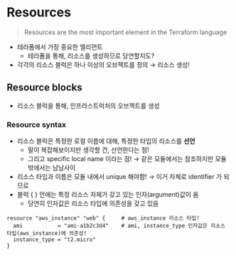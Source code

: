# Resources

> Resources are the most important element in the Terraform language

- 테라폼에서 가장 중요한 엘리먼트
  - 테라폼을 통해, 리소스를 생성하므로 당연할지도?
- 각각의 리소스 블럭은 하나 이상의 오브젝트를 정의 → 리소스 생성!

## Resource blocks

- 리소스 블럭을 통해, 인프라스트럭처의 오브젝트를 생성

### Resource syntax

- 리소스 블럭은 특정한 로컬 이름에 대해, 특정한 타입의 리소스를 **선언**
  - 말이 복잡해보이지만 생각할 건, 선언한다는 점!
  - 그리고 specific local name 이라는 점! → 같은 모듈에서는 참조하지만 모듈 밖에서는 남남사이
- 리소스 타입과 이름은 모듈 내에서 unique 해야함! → 이거 자체로 identifier 가 되므로
- 블럭 { } 안에는 특정 리소스 자체가 갖고 있는 인자(argument)값이 옴
  - 당연히 인자값은 리소스 타입에 의존성을 갖고 있음

```hcl
resource "aws_instance" "web" {     # aws_instance 리소스 타입!
  ami           = "ami-a1b2c3d4"    # ami, instance_type 인자값은 리소스 타입(aws_instance)에 의존성!
  instance_type = "t2.micro"
}
```


